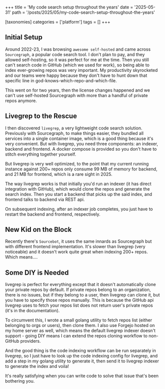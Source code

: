 +++
title = 'My code search setup throughout the years'
date = '2025-05-31'
path = '/posts/2025/05/my-code-search-setup-throughout-the-years'

[taxonomies]
categories = ['platform']
tags = []
+++

## Initial Setup

Around 2022-23, I was browsing `awesome self-hosted` and came across `Sourcegraph`, a popular code search tool. I don't plan to pay, and they allowed self-hosting, so it was perfect for me at the time. Then you still can't search code in GitHub (which we used for work), so being able to index ever-growing repos was very important. My productivity skyrocketed and our teams were happy because they don't have to hunt down that specific line in god-knows-which-repo-and-which-file.

This went on for two years, then the license changes happened and we can't use self-hosted Sourcegraph with more than a handful of private repos anymore.

## Livegrep to the Rescue

I then discovered `livegrep`, a very lightweight code search solution. Previously with Sourcegraph, to make things easier, they bundled all services into a single container image, which is a good thing because it's very convenient. But with livegrep, you need three components: an indexer, backend and frontend. A docker compose is provided so you don't have to stitch everything together yourself.

But livegrep is very well optimized, to the point that my current running instance against 200+ repos only consume 99 MB of memory for backend, and 21 MB for frontend, which is a rare sight in 2025.

The way livegrep works is that initially you'd run an indexer (it has direct integration with GitHub), which would clone the repos and generate the search index. Then you start a backend that picks up the said index, and frontend talks to backend via REST api.

On subsequent indexing, after an indexer job completes, you just have to restart the backend and frontend, respectively.

## New Kid on the Block

Recently there's `Sourcebot`, it uses the same innards as Sourcegraph but with different frontend implementation. It's slower than livegrep (very noticeable) and it doesn't work quite great when indexing 200+ repos. Which means....

## Some DIY is Needed

livegrep is perfect for everything except that it doesn't automatically clone your private repos by default. If private repos belong to an organization, there is no issues, but if they belong to a user, then livegrep can clone it, but you have to specify those repos manually. This is because the GitHub api livegrep uses to fetch your repos list does not return user's private repos (it's in the documentation).

To circumvent this, I wrote a small golang utility to fetch repos list (either belonging to orgs or users), then clone them. I also use Forgejo hosted on my home server as well, which means the default livegrep indexer doesn't support - going DIY means I can extend the repos cloning workflow to non-GitHub providers.

And the good thing is the code indexing workflow can be run separately in livegrep, so I just have to look up the code indexing config for livegrep, and add a step in my golang utility to generate it, then send it to livegrep indexer to generate the index and voila!

It's really satisfying when you can write code to solve that issue that's been bothering you.
